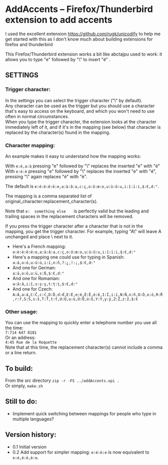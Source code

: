 # AddAccents – Firefox/Thunderbird extension to add accents

I used the excellent extension https://github.com/rugk/unicodify to help me get started with this as I don't know much about building extensions for firefox and thunderbird

This Firefox/Thunderbird extension works a bit like abctajpu used to work: it allows you to type "e" followed by "\\" to insert "é" .

## SETTINGS
### Trigger character:
In the settings you can select the trigger character ("\\" by default).\
Any character can be used as the trigger but you should use a character that's easy to access on the keyboard, and which you won't need to use often in normal circumstances. \
When you type the trigger character, the extension looks at the character immediately left of it, and if it's in the mapping (see below) that character is replaced by the character(s) found in the mapping.
### Character mapping:
An example makes it easy to understand how the mapping works:

With `e:é,a:à` pressing "e" followed by "\\" replaces the inserted "e" with "é" \
With `e:é:è` pressing "e" followed by "\\" replaces the inserted "e" with "é", pressing "\\" again replaces "é" with "è".

The default is `e:é:è:ê:ë:e,a:à:â:a,c:ç,o:ô:œ:o,u:ù:û:u,i:î:ï:i,$:€,d:°`.

The mapping is a comma separated list of original_character:replacement_character(s). 

Note that `e:  something else   ` is perfectly valid but the leading and trailing spaces in the replacement characters will be removed. 

If you press the trigger character after a character that is not in the mapping, you get the trigger character. 
For example, typing "A\\" will leave A unchanged and place \\ next to it.

* Here's a French mapping:\
`e:é:è:ê:ë:e,a:à:â:a,c:ç,o:ô:œ:o,u:ù:û:u,i:î:ï:i,$:€,d:°` 
* Here's a mapping one could use for typing in Spanish: \
`a:á,o:ó,u:ú:ü,i:í,n:ñ,?:¿,!:¡,$:€,d:°`
* And one for German:\
`a:ä,o:ö,u:ü,s:ß,$:€,d:°`
* And one for Romanian:\
`a:ă:â,i:î,s:ș:ş,t:ț:ţ,$:€,d:°`
* And one for Czech:\
`A:Á,a:á,C:Č,c:č,D:Ď,d:ď,E:É,e:é,É:Ě,é:ě,I:Í,i:í,N:Ň,n:ň,O:Ó,o:ó,R:Ř,r:ř,S:Š,s:š,T:Ť,t:ť,U:Ú,u:ú,Ú:Ů,ú:ů,Y:Ý,y:ý,Z:Ž,z:ž,$:€`

### Other usage:
You can use the mapping to quickly enter a telephone number you use all the time:\
`7:714 647 8181` \
Or an address: \
`4:45 Rue de la Roquette` \
Note that at this time, the replacement character(s) cannot include a comma or a line return.

## To build:
From the src directory
`zip -r -FS ../addAccents.xpi .` \
Or simply, `make.sh`

## Still to do:
* Implement quick switching between mappings for people who type in multiple languages?

## Version history:
* 0.1 Initial version
* 0.2 Add support for simpler mapping: `e:é:è:e` is now equivalent to `e:é,é:è,è:e`.
